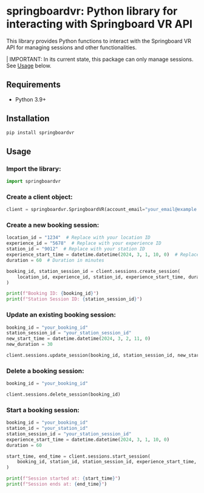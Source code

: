 # springboardvr: Python library for interacting with Springboard VR API

This library provides Python functions to interact with the Springboard VR API for managing sessions and other functionalities.

| IMPORTANT: In its current state, this package can only manage sessions. See [Usage](#usage) below.

## Requirements

- Python 3.9+

## Installation

```Bash
pip install springboardvr
```

## Usage

### Import the library:

```python
import springboardvr
```

### Create a client object:

```python
client = springboardvr.SpringboardVR(account_email="your_email@example.com", account_password="your_password")
```

### Create a new booking session:

```python
location_id = "1234"  # Replace with your location ID
experience_id = "5678"  # Replace with your experience ID
station_id = "9012"  # Replace with your station ID
experience_start_time = datetime.datetime(2024, 3, 1, 10, 0)  # Replace with your start time
duration = 60  # Duration in minutes

booking_id, station_session_id = client.sessions.create_session(
    location_id, experience_id, station_id, experience_start_time, duration
)

print(f"Booking ID: {booking_id}")
print(f"Station Session ID: {station_session_id}")
```

### Update an existing booking session:

```python
booking_id = "your_booking_id"
station_session_id = "your_station_session_id"
new_start_time = datetime.datetime(2024, 3, 2, 11, 0)
new_duration = 30

client.sessions.update_session(booking_id, station_session_id, new_start_time, new_duration)
```

### Delete a booking session:

```python
booking_id = "your_booking_id"

client.sessions.delete_session(booking_id)
```

### Start a booking session:

```python
booking_id = "your_booking_id"
station_id = "your_station_id"
station_session_id = "your_station_session_id"
experience_start_time = datetime.datetime(2024, 3, 1, 10, 0)
duration = 60

start_time, end_time = client.sessions.start_session(
    booking_id, station_id, station_session_id, experience_start_time, duration
)

print(f"Session started at: {start_time}")
print(f"Session ends at: {end_time}")
```
